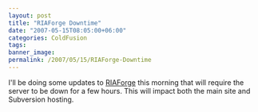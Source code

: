 ```yaml
---
layout: post
title: "RIAForge Downtime"
date: "2007-05-15T08:05:00+06:00"
categories: ColdFusion 
tags: 
banner_image: 
permalink: /2007/05/15/RIAForge-Downtime
---
```


I'll be doing some updates to <a href="http://www.riaforge.org">RIAForge</a> this morning that will require the server to be down for a few hours. This will impact both the main site and Subversion hosting.